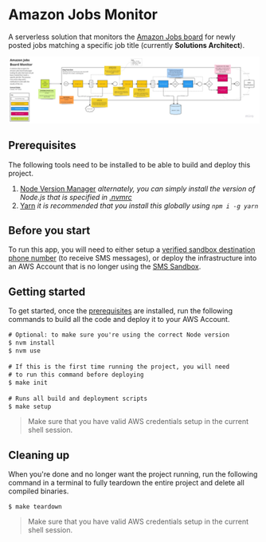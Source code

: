 # Amazon Jobs Monitor

A serverless solution that monitors the [Amazon Jobs board](https://amazon.jobs/en-gb) for newly posted jobs matching a specific job title (currently **Solutions Architect**).

[![Solution Design](./images/Amazon%20Jobs%20Board%20Monitor%20-%20Solution%20design.jpg)](https://miro.com/app/board/uXjVNS3q0IE=/?share_link_id=842511830880)

## Prerequisites

The following tools need to be installed to be able to build and deploy this project.

1. [Node Version Manager](https://github.com/nvm-sh/nvm#installing-and-updating) _alternately, you can simply install the version of Node.js that is specified in [.nvmrc](.nvmrc)_
1. [Yarn](https://classic.yarnpkg.com/en/docs/install#debian-stable) _it is recommended that you install this globally using `npm i -g yarn`_

## Before you start

To run this app, you will need to either setup a [verified sandbox destination phone number](https://eu-west-2.console.aws.amazon.com/sns/v3/home?region=eu-west-2#/sms-sandbox/create-phone-number) (to receive SMS messages), or deploy the infrastructure into an AWS Account that is no longer using the [SMS Sandbox](https://docs.aws.amazon.com/sns/latest/dg/sns-sms-sandbox.html).

## Getting started

To get started, once the [prerequisites](#prerequisites) are installed, run the following commands to build all the code and deploy it to your AWS Account.

```shell
# Optional: to make sure you're using the correct Node version
$ nvm install
$ nvm use

# If this is the first time running the project, you will need
# to run this command before deploying
$ make init

# Runs all build and deployment scripts
$ make setup
```

> Make sure that you have valid AWS credentials setup in the current shell session.

## Cleaning up

When you're done and no longer want the project running, run the following command in a terminal to fully teardown the entire project and delete all compiled binaries.

```shell
$ make teardown
```

> Make sure that you have valid AWS credentials setup in the current shell session.
